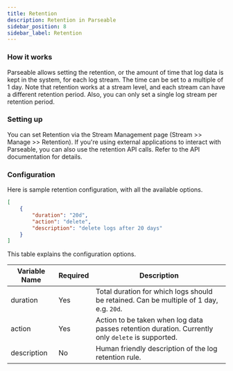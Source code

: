 ```yaml
---
title: Retention
description: Retention in Parseable
sidebar_position: 8
sidebar_label: Retention
---
```


### How it works
Parseable allows setting the retention, or the amount of time that log data is kept in the system, for each log stream. The time can be set to a multiple of 1 day. Note that retention works at a stream level, and each stream can have a different retention period. Also, you can only set a single log stream per retention period.

### Setting up
You can set Retention via the Stream Management page (Stream >> Manage >> Retention). If you're using external applications to interact with Parseable, you can also use the retention API calls. Refer to the API documentation for details.

### Configuration
Here is sample retention configuration, with all the available options.

```json
[
    {
        "duration": "20d",
        "action": "delete",
        "description": "delete logs after 20 days"
    }
]
```
This table explains the configuration options.

| Variable Name | Required | Description |
| --- | --- | --- |
| duration | Yes | Total duration for which logs should be retained. Can be multiple of 1 day, e.g. `20d`. |
| action | Yes | Action to be taken when log data passes retention duration. Currently only `delete` is supported. |
| description | No | Human friendly description of the log retention rule. |


